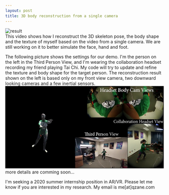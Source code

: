 ```yaml
---
layout: post
title: 3D body reconstruction from a single camera
---
```

![result](/images/20191028_3D_body_4.gif "result") <br>
This video shows how I reconstruct the 3D skeleton pose, the body shape and the texture of myself based on the video from a single camera. We are still working on it to better simulate the face, hand and foot.

The following picture shows the settings for our demo. I'm the person on the left in the Third Person View, and I'm wearing the collaboration headset recording my friend playing Tai Chi. My code will try to update and refine the texture and body shape for the target person. The reconstruction result shown on the left is based only on my front view camera, two downward looking cameras and a few inertial sensors.
![demo](/images/20191028_3D_body_5.jpg "demo")
more details are comming soon... <br>

I'm seeking a 2020 summer internship position in AR/VR. Please let me know if you are interested in my research. My email is me[at]qzane.com
